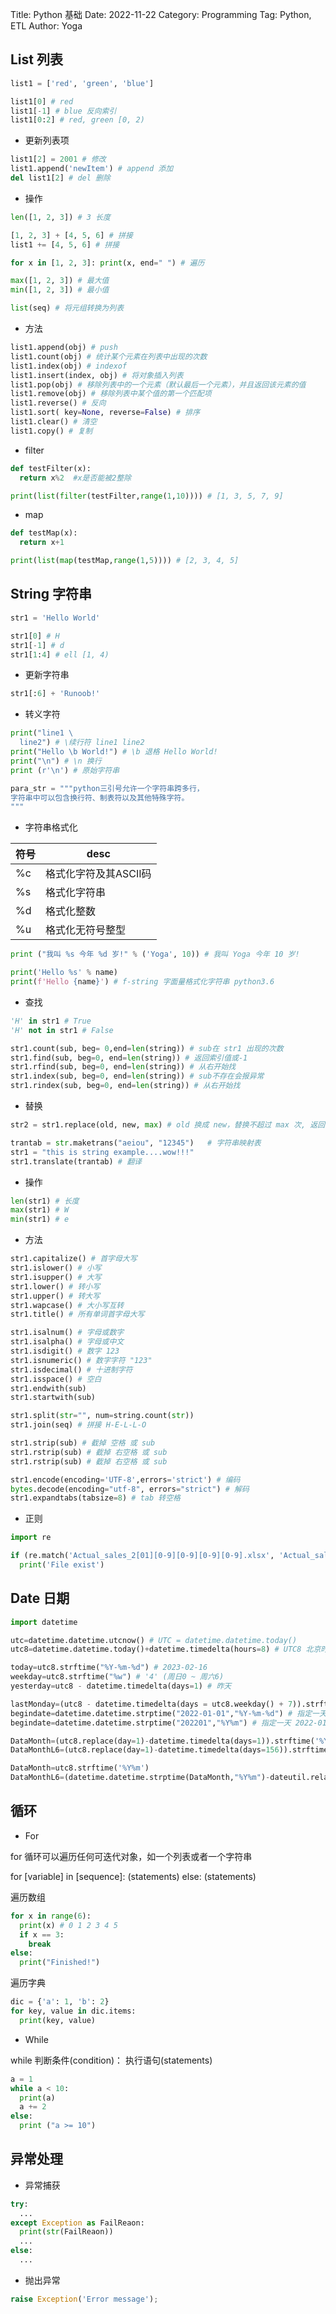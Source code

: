 Title: Python 基础
Date: 2022-11-22
Category: Programming
Tag: Python, ETL
Author: Yoga

## List 列表

```python
list1 = ['red', 'green', 'blue']

list1[0] # red
list1[-1] # blue 反向索引
list1[0:2] # red, green [0, 2)
```

* 更新列表项

```python
list1[2] = 2001 # 修改
list1.append('newItem') # append 添加
del list1[2] # del 删除
```

* 操作
```python
len([1, 2, 3]) # 3 长度

[1, 2, 3] + [4, 5, 6] # 拼接
list1 += [4, 5, 6] # 拼接

for x in [1, 2, 3]: print(x, end=" ") # 遍历

max([1, 2, 3]) # 最大值
min([1, 2, 3]) # 最小值

list(seq) # 将元组转换为列表
```

* 方法

```python
list1.append(obj) # push
list1.count(obj) # 统计某个元素在列表中出现的次数
list1.index(obj) # indexof
list1.insert(index, obj) # 将对象插入列表
list1.pop(obj) # 移除列表中的一个元素（默认最后一个元素），并且返回该元素的值
list1.remove(obj) # 移除列表中某个值的第一个匹配项
list1.reverse() # 反向
list1.sort( key=None, reverse=False) # 排序
list1.clear() # 清空
list1.copy() # 复制
```

* filter
```python
def testFilter(x):
  return x%2  #x是否能被2整除

print(list(filter(testFilter,range(1,10)))) # [1, 3, 5, 7, 9]
```

* map
```python
def testMap(x):
  return x+1

print(list(map(testMap,range(1,5)))) # [2, 3, 4, 5]
```

## String 字符串

```python
str1 = 'Hello World'

str1[0] # H
str1[-1] # d
str1[1:4] # ell [1, 4)
```

* 更新字符串
```python
str1[:6] + 'Runoob!'
```

* 转义字符
```python
print("line1 \
  line2") # \续行符 line1 line2
print("Hello \b World!") # \b 退格 Hello World!
print("\n") # \n 换行	
print (r'\n') # 原始字符串

para_str = """python三引号允许一个字符串跨多行，
字符串中可以包含换行符、制表符以及其他特殊字符。
"""
```

* 字符串格式化

符号 | desc |
|-|-|
%c | 格式化字符及其ASCII码 |
%s | 格式化字符串 |
%d | 格式化整数 |
%u | 格式化无符号整型 |

```python
print ("我叫 %s 今年 %d 岁!" % ('Yoga', 10)) # 我叫 Yoga 今年 10 岁!

print('Hello %s' % name)
print(f'Hello {name}') # f-string 字面量格式化字符串 python3.6
```

* 查找
```python
'H' in str1 # True
'H' not in str1 # False

str1.count(sub, beg= 0,end=len(string)) # sub在 str1 出现的次数
str1.find(sub, beg=0, end=len(string)) # 返回索引值或-1
str1.rfind(sub, beg=0, end=len(string)) # 从右开始找
str1.index(sub, beg=0, end=len(string)) # sub不存在会报异常
str1.rindex(sub, beg=0, end=len(string)) # 从右开始找
```

* 替换
```python
str2 = str1.replace(old, new, max) # old 换成 new，替换不超过 max 次, 返回一个新的字符串，

trantab = str.maketrans("aeiou", "12345")   # 字符串映射表
str1 = "this is string example....wow!!!"
str1.translate(trantab) # 翻译
```

* 操作
```python
len(str1) # 长度
max(str1) # W
min(str1) # e
```

* 方法

```python
str1.capitalize() # 首字母大写
str1.islower() # 小写
str1.isupper() # 大写
str1.lower() # 转小写
str1.upper() # 转大写
str1.wapcase() # 大小写互转
str1.title() # 所有单词首字母大写

str1.isalnum() # 字母或数字
str1.isalpha() # 字母或中文
str1.isdigit() # 数字 123
str1.isnumeric() # 数字字符 "123"
str1.isdecimal() # 十进制字符
str1.isspace() # 空白
str1.endwith(sub)
str1.startwith(sub)

str1.split(str="", num=string.count(str))
str1.join(seq) # 拼接 H-E-L-L-O

str1.strip(sub) # 截掉 空格 或 sub
str1.rstrip(sub) # 截掉 右空格 或 sub
str1.rstrip(sub) # 截掉 右空格 或 sub

str1.encode(encoding='UTF-8',errors='strict') # 编码
bytes.decode(encoding="utf-8", errors="strict") # 解码
str1.expandtabs(tabsize=8) # tab 转空格 
```

* 正则

```python
import re

if (re.match('Actual_sales_2[01][0-9][0-9][0-9][0-9].xlsx', 'Actual_sales_202303.xlsx')):
  print('File exist')
```

## Date 日期

```python
import datetime

utc=datetime.datetime.utcnow() # UTC = datetime.datetime.today()
utc8=datetime.datetime.today()+datetime.timedelta(hours=8) # UTC8 北京时间

today=utc8.strftime("%Y-%m-%d") # 2023-02-16
weekday=utc8.strftime("%w") # '4' (周日0 ~ 周六6)
yesterday=utc8 - datetime.timedelta(days=1) # 昨天

lastMonday=(utc8 - datetime.timedelta(days = utc8.weekday() + 7)).strftime("%Y-%m-%d") # 上周一
begindate=datetime.datetime.strptime("2022-01-01","%Y-%m-%d") # 指定一天
begindate=datetime.datetime.strptime("202201","%Y%m") # 指定一天 2022-01-01 00:00:00

DataMonth=(utc8.replace(day=1)-datetime.timedelta(days=1)).strftime('%Y%m') # 上个月 202305
DataMonthL6=(utc8.replace(day=1)-datetime.timedelta(days=156)).strftime('%Y%m') # 6个月前 202212

DataMonth=utc8.strftime('%Y%m')
DataMonthL6=(datetime.datetime.strptime(DataMonth,"%Y%m")-dateutil.relativedelta.relativedelta(months=6)).strftime('%Y%m') # 6个月前 202212
```

## 循环

* For

for 循环可以遍历任何可迭代对象，如一个列表或者一个字符串

for [variable] in [sequence]:
    (statements)
else:
    (statements)

遍历数组
```python
for x in range(6):
  print(x) # 0 1 2 3 4 5
  if x == 3:
    break
else:
  print("Finished!")
```
遍历字典
```python
dic = {'a': 1, 'b': 2}
for key, value in dic.items:
  print(key, value)
```

* While

while 判断条件(condition)：
    执行语句(statements)

```python
a = 1
while a < 10:
  print(a)
  a += 2
else:
  print ("a >= 10")
```

## 异常处理

* 异常捕获

```python
try:
  ...
except Exception as FailReaon:
  print(str(FailReaon))
  ...
else:
  ...
```

* 抛出异常
```python
raise Exception('Error message');
```
